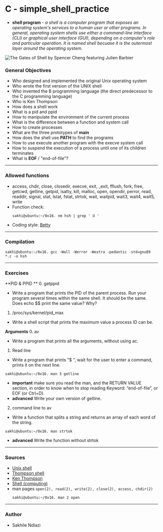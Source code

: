 # C - simple_shell_practice 
* **shell program** *- a shell is a computer program that exposes an operating system's services to a human user or other programs. In general, operating system shells use either a command-line interface (CLI) or graphical user interface (GUI), depending on a computer's role and particular operation. It is named shell becuase it is the outermost layer around the operating system.*

![The Gates of Shell by Spencer Cheng featuring Julien Barbier](https://s3.amazonaws.com/intranet-projects-files/holbertonschool-low_level_programming/235/shell.jpeg)

### General Objectives
 * Who designed and implemented the original Unix operating system
 * Who wrote the first version of the UNIX shell
 * Who invented the B programming language (the direct predecessor to the C programming language)
 * Who is Ken Thompson
 * How does a shell work
 * What is a pid and ppid
 * How to manipulate the environment of the current process
 * What is the difference between a function and system call
 * How to create processes
 * What are the three prototypes of **main**
 * How does the shell use **PATH** to find the programs
 * How to use execute another program with the execve system call
 * How to suspend the execution of a process until one of its children terminates
 * What is **EOF** / "end-of-file"?

---
### Allowed functions
 * access, chdir, close, closedir, execve, exit, _exit, fflush, fork, free, getcwd, getline, getpid, isatty, kill, malloc, open, opendir, perror, read, readdir, signal, stat, lstat, fstat, strtok, wait, waitpid, wait3, wait4, wait5, write 
 * Function check:
 	```shell
	sakhi@ubuntu:~/0x16. nm hsh | grep ' U '
	```
 * Coding style: [Betty](https://github.com/holbertonschool/Betty)

---
### Compilation
```shell
sakhi@ubuntu:~/0x16. gcc -Wall -Werror -Wextra -pedantic -std=gnu89 *.c -o hsh
```

---
### Exercises
**PID & PPID **
0. getppid
 * Write a program that prints the PID of the parent process. Run your program several times within the same shell. It should be the same. Does echo $$ print the same value? Why?
1. /proc/sys/kernel/pid_max
 * Write a shell script that prints the maximum value a process ID can be.

**Arguments**
0. av
 * Write a program that prints all the arguments, without using ac.
1. Read line
 * Write a program that prints "$ ", wait for the user to enter a command, prints it on the next line.
 ```shell
 sakhi@ubuntu:~/0x16. man 3 getline
 ```
 * **important** make sure you read the man, and the RETURN VALUE section, in order to know when to stop reading Keyword: “end-of-file”, or EOF (or Ctrl+D).
 * **advanced** Write your own version of getline.
2. command line to av
 * Write a function that splits a string and returns an array of each word of the string.
 ```shell
 sakhi@ubuntu:~/0x16. man strtok
 ```
 * **advanced** Write the function without strtok

---
### Sources
 * [Unix shell](https://en.wikipedia.org/wiki/Unix_shell)
 * [Thompson shell](https://en.wikipedia.org/wiki/Thompson_shell)
 * [Ken Thompson](https://en.wikipedia.org/wiki/Ken_Thompson)
 * [Shell (computing)](https://en.wikipedia.org/wiki/Shell_(computing))
 * man pages `open(2), read(2), write(2), close(2), access, chdir(2)`
 	```shell
	sakhi@ubuntu:~/0x16. man 2 open
	```
		 
---
### Author
* Sakhile Ndlazi
